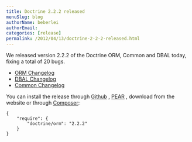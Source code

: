```yaml
---
title: Doctrine 2.2.2 released
menuSlug: blog
authorName: beberlei 
authorEmail: 
categories: [release]
permalink: /2012/04/13/doctrine-2-2-2-released.html
---
```

We released version 2.2.2 of the Doctrine ORM, Common and DBAL today,
fixing a total of 20 bugs.

-   [ORM
    Changelog](http://www.doctrine-project.org/jira/browse/DDC/fixforversion/10195)
-   [DBAL
    Changelog](http://www.doctrine-project.org/jira/browse/DBAL/fixforversion/10197)
-   [Common
    Changelog](http://www.doctrine-project.org/jira/browse/DCOM/fixforversion/10199)

You can install the release through
[Github](https://github.com/doctrine/doctrine2) ,
[PEAR](http://pear.doctrine-project.org) , download from the website or
through [Composer](http://www.packagist.org):

    {
        "require": {
            "doctrine/orm": "2.2.2"
        }
    }
